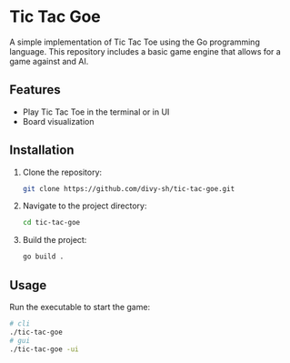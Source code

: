 # Tic Tac Goe

A simple implementation of Tic Tac Toe using the Go programming language. This repository includes a basic game engine that allows for a game against and AI.

## Features

- Play Tic Tac Toe in the terminal or in UI
- Board visualization

## Installation

1. Clone the repository:
   ```bash
   git clone https://github.com/divy-sh/tic-tac-goe.git
   ```
2. Navigate to the project directory:
   ```bash
   cd tic-tac-goe
   ```
3. Build the project:
   ```bash
   go build .
   ```

## Usage

Run the executable to start the game:
```bash
# cli
./tic-tac-goe
# gui
./tic-tac-goe -ui
```
